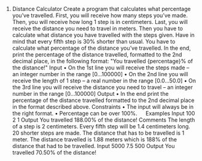 01. Distance Calculator
Create a program that calculates what percentage you’ve travelled. First, you will receive how many steps you’ve made. Then, you will receive how long 1 step is in centimeters. Last, you will receive the distance you need to travel in meters.
Then you have to calculate what distance you have travelled with the steps given. Have in mind that every fifth step is 30% shorter than usual. You have to calculate what percentage of the distance you’ve travelled.
In the end, print the percentage of the distance travelled, formatted to the 2nd decimal place, in the following format:
"You travelled {percentage}% of the distance!"
Input
•	On the 1st line you will receive the steps made – an integer number in the range [0…100000]
•	On the 2nd line you will receive the length of 1 step – a real number in the range [0.0…50.0]
•	On the 3rd line you will receive the distance you need to travel – an integer number in the range [0…100000]
Output
•	In the end print the percentage of the distance travelled formatted to the 2nd decimal place in the format described above.
Constraints
•	The input will always be in the right format.
•	Percentage can be over 100%.
 
Examples
Input
100
2
1
Output
You travelled 188.00% of the distance!
Comments
The length of a step is 2 centimeters. Every fifth step will be 1.4 centimeters long. 20 shorter steps are made. The distance that has to be travelled is 1 meter. The distance travelled is 1.88 meters which is 188% of the distance that had to be travelled.
Input
5000
7.5
500
Output
You travelled 70.50% of the distance!
